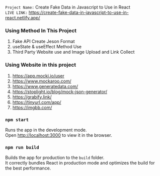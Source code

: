 `Project Name:` Create Fake Data in Javascript to Use in React \
`LIVE LINK:` https://create-fake-data-in-javascript-to-use-in-react.netlify.app/

### Using Method In This Project

01.  Fake API Create Jeson Format
02.  useState & useEffect Method Use
03.  Third Party Website use and Image Upload and Link Collect


### Using Website in this project
01.  https://app.mocki.io/user
02.  https://www.mockaroo.com/
03.  https://www.generatedata.com/ 
04.  https://stoplight.io/blog/mock-json-generator/
05.  https://grabify.link/
06.  https://tinyurl.com/app/
07.  https://imgbb.com/    


### `npm start`

Runs the app in the development mode.\
Open [http://localhost:3000](http://localhost:3000) to view it in the browser.


### `npm run build`

Builds the app for production to the `build` folder.\
It correctly bundles React in production mode and optimizes the build for the best performance.
